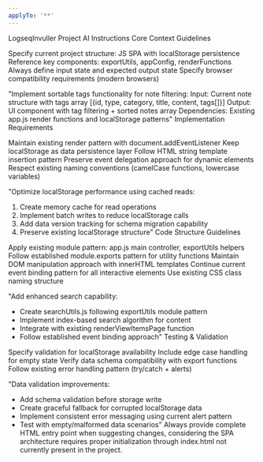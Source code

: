 ```yaml
---
applyTo: '**'
---
```

LogseqInvuller Project AI Instructions
Core Context Guidelines

Specify current project structure: JS SPA with localStorage persistence
Reference key components: exportUtils, appConfig, renderFunctions
Always define input state and expected output state
Specify browser compatibility requirements (modern browsers)

"Implement sortable tags functionality for note filtering:
Input: Current note structure with tags array [{id, type, category, title, content, tags[]}]
Output: UI component with tag filtering + sorted notes array
Dependencies: Existing app.js render functions and localStorage patterns"
Implementation Requirements

Maintain existing render pattern with document.addEventListener
Keep localStorage as data persistence layer
Follow HTML string template insertion pattern
Preserve event delegation approach for dynamic elements
Respect existing naming conventions (camelCase functions, lowercase variables)

"Optimize localStorage performance using cached reads:
1. Create memory cache for read operations
2. Implement batch writes to reduce localStorage calls
3. Add data version tracking for schema migration capability
4. Preserve existing localStorage structure"
Code Structure Guidelines

Apply existing module pattern: app.js main controller, exportUtils helpers
Follow established module.exports pattern for utility functions
Maintain DOM manipulation approach with innerHTML templates
Continue current event binding pattern for all interactive elements
Use existing CSS class naming structure

"Add enhanced search capability:
- Create searchUtils.js following exportUtils module pattern
- Implement index-based search algorithm for content
- Integrate with existing renderViewItemsPage function
- Follow established event binding approach"
Testing & Validation

Specify validation for localStorage availability
Include edge case handling for empty state
Verify data schema compatibility with export functions
Follow existing error handling pattern (try/catch + alerts)

"Data validation improvements:
- Add schema validation before storage write 
- Create graceful fallback for corrupted localStorage data
- Implement consistent error messaging using current alert pattern
- Test with empty/malformed data scenarios"
Always provide complete HTML entry point when suggesting changes, considering the SPA architecture requires proper initialization through index.html not currently present in the project.